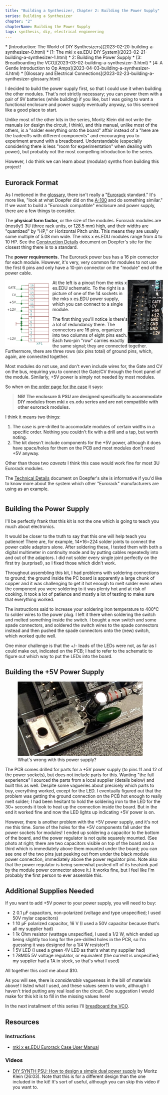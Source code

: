 ```yaml
---
title: "Building a Synthesizer, Chapter 2: Building the Power Supply"
series: Building a Synthesizer
chapter: "2"
chapterName: Building the Power Supply 
tags: synthesis, diy, electrical engineering
---
```


<div class="toc">
* [Introduction: The World of DIY Synthesizers](2023-02-20-building-a-synthesizer-0.html)
* [1: The mki x es.EDU DIY System](2023-02-21-building-a-synthesizer-1.html)
* 2: Building the Power Supply
* [3: Breadboarding the VCO](2023-03-02-building-a-synthesizer-3.html)
* [4: A Gentle Introduction to Op Amps](2023-04-03-building-a-synthesizer-4.html)
* [Glossary and Electrical Connections](2023-02-23-building-a-synthesizer-glossary.html)
</div>

I decided to build the power supply first, so that I could use it when building
the other modules. That's not strictly necessary; you can power them with a 
pair of 9V batteries (while building) if you like, but I was going to want a 
functional enclosure and power supply eventually anyway, so this seemed like a 
good place to start.

Unlike most of the other kits in the series, Moritz Klein did not write the 
manuals (or design the circuit, I think), and this manual, unlike most of the 
others, is a "solder everything onto the board" affair instead of a "here are
the tradeoffs with different components" and encouraging you to experiment 
around with a breadboard. Understandable (especially considering there is less 
"room for experimentation" when dealing with power), but probably not the most 
compelling introduction to the series.

However, I do think we can learn about (modular) synths from building this project!

## Eurorack Format

As I metioned in the [glossary](2023-02-23-building-a-synthesizer-glossary.html), 
there isn't really a "[Eurorack](https://en.wikipedia.org/wiki/Eurorack)
standard." It's more like, "look at what Doepfer did on the 
[A-100](https://doepfer.de/a100e.htm) and do something similar." If we want to 
build a "Eurorack compatible" enclosure and power supply, there are a few things 
to consider.

The **physical form factor,** or the size of the modules. Eurorack modules are
(mostly!) 3U (three rack units, or 128.5 mm) high, and their widths are 
"quantized" by "HP," or Horizontal Pitch units. This means they are usually
some multiple of 5.08 mm wide. The mks x es.EDU modules range from 4 to 10 HP.
See the [Construction Details](https://doepfer.de/a100_man/a100m_e.htm) document
on Doepfer's site for the closest thing there is to a standard.

The **power requirements.** The Eurorack power bus has a 16 pin connector for each
module. However, it's very, very common for modules to not use the first 6 
pins and only have a 10-pin connector on the "module" end of the power cable. 

<a href="/images/synth/EurorackPowerPinout.png"><img src="/images/synth/EurorackPowerPinout.png" width="151px" loading="lazy" alt="a list of pins in the Eurorack power connectors and which voltages each one carries" style="float: left;"></a>
<a href="/images/synth/EurorackPowerConnector.png"><img src="/images/synth/EurorackPowerConnector.png" width="112px" loading="lazy" alt="A Eurorack power connector socket" style="float: right;"></a>
At the left is a pinout from the mks x es.EDU schematic. To the right is a 
picture of one of the 14 sockets in the mks x es.EDU power supply, which you can
connect to a single module.

The first thing you'll notice is there's a lot of redundancy there. The 
connectors are 16 pins, organized into two columns of eight pins each. Each 
two-pin "row" carries exactly the same signal; they are connected together. 
Furthermore, there are three rows (six pins total) of ground pins, which, again,
are connected together. 

Most modules do not use, and don't even include wires for, the 
Gate and CV on the bus, requiring you to connect the Gate/CV through 
the front panel of the module. Similarly, +5V power is simply not needed by most 
modules.

So when on [the order page for the case](https://www.ericasynths.lv/shop/diy-kits-1/mki-x-esedu-diy-1x84hp-case/)
it says:

> **NB! The enclosure & PSU are designed specifically to accommodate DIY modules 
> from mki x es.edu series and are not compatible with other eurorack modules.**

I think it means two things:

1. The case is pre-drilled to accomodate modules of certain widths in a specific
   order. Nothing you couldn't fix with a drill and a tap, but worth noting.
2. The kit doesn't include components for the +5V power, although it
   does have space/holes for them on the PCB and most modules don't need +5V anyway.

Other than those two _caveats_ I think this case would work fine for most 3U 
Eurorack modules. 

The [Technical Details](https://doepfer.de/a100_man/a100t_e.htm) document on 
Doepfer's site is informative if you'd like to know more about the system which 
other "Eurorack" manufacturers are using as an example. 

<div style="clear: both;"></div>

## <a name="building"></a>Building the Power Supply

I'll be perfectly frank that this kit is not the one which is going to 
teach you much about electronics.

It would be closer to the truth to say that 
this one will help teach you patience! There are, for example, 14*16=224 solder 
joints to connect the power cable adaptors alone. After soldering these, I 
tested them with both a digital multimeter in continuity mode and by putting 
cables repeatedly into and out of the adaptors. I did not solder every single 
joint perfectly on the first try (surprise!), so I fixed those which didn't work.

Throughout assembling this kit, I had problems with soldering connections to 
ground; the ground inside the PC board is apparently a large chunk of copper and
it was challenging to get it hot enough to melt solder even when the component
you were soldering to it was plenty hot and at risk of cooking. It took a lot 
of patience and mostly a lot of testing to make sure that everything worked.

The instructions said to increase your soldering iron temperature to 400℃ to 
solder wires to the power plug. I left it there when soldering the switch and 
melted something inside the switch. I bought a new switch and some spade 
connectors, and soldered the switch wires to the spade connectors instead and 
then pushed the spade connectors onto the (new) switch, which worked quite well.

One minor challenge is that the +/- leads of the LEDs were not, as far as I 
could make out, indicated on the PCB; I had to refer to the schematic to figure 
out which way to put the LEDs into the board. 

## Building the +5V Power Supply

<figure class="inlineRight">
<a href="/images/synth/5VPowerSupply.jpg">
<img src="/images/synth/5VPowerSupply.jpg" width="400px" alt="You can see that the voltage regulator is pushed aside by the module power connector and there is no room for the capacitor.">
</a>
<figcaption>What's wrong with this power supply?</figcaption>
</figure>

The PCB comes drilled for parts for a +5V power supply (to pins 11 and 12 of 
the power sockets), but does not include parts for this. Wanting "the full 
experience" I sourced the parts from a local supplier (details below) and 
built this as well. Despite some vagueries about precisely which parts to buy,
everything worked, except for the LED. I eventually figured out that the 
problem was getting the ground connection on the PCB hot enough to really melt 
solder; I had been hesitant to hold the soldering iron to the LED for the 30+ 
seconds it took to heat up the connection inside the board. But in the end it
worked fine and now the LED lights up indicating +5V power is on.

However, there is another problem with the +5V power supply, and it's not me this time.
Some of the holes for the +5V components fall under the power sockets for modules!
I ended up soldering a capacitor to the bottom of the board, and the power 
regulator is not quite squarely mounted. (See photo at right; there are two 
capacitors visible on top of the board and a third which is immediately above 
them mounted under the board; you can see one of the two pins just peeking out 
from under the black module power connection, immediately above the power 
regulator pins. Note also that the power regulator is being somewhat pushed off 
of its heatsink pad by the module power connector above it.) It 
works fine, but I feel like I'm probably the first person to ever assemble this.

## Additional Supplies Needed

If you want to add +5V power to your power supply, you will need to buy:

* 2 0.1 µF capacitors, non-polarized (voltage and type unspecified; I used 50V mylar capacitors)
* 1 10 µF polarized capacitor, 16 V (I used a 50V capacitor because that's all my supplier had)
* 1 1k Ohm resistor (wattage unspecified, I used a 1/2 W, which ended up being 
  slightly too long for the pre-drilled holes in the PCB, so I'm guessing it was
  designed for a 1/4 W resistor?)
* 1 5V LED (I used a green 4V LED as that's what my supplier had)
* 1 78M05 5V voltage regulator, or equivalent (the current is unspecified; my supplier had a 1A in stock, so that's what I used)

All together this cost me about $10. 

As you will see, there is _considerable_ vagueness in the bill of materials 
above! I listed what I used, and these values seem to work, although I haven't 
tried putting any real load on the circuit. One suggestion I would make for this 
kit is to fill in the missing values here!

In the next installment of this series I'll [breadboard the VCO](2023-03-02-building-a-synthesizer-3.html).

## Resources

### Instructions
* [mki x es.EDU Eurorack Case User Manual](https://www.ericasynths.lv/media/instrukcija_2.pdf)

### Videos
* [DIY SYNTH PSU: How to design a simple dual power supply](https://www.youtube.com/watch?v=pQKN30Mzi2g)
  by Moritz Klein (26:03). Note that this is for a different design than the one
  included in the kit! It's sort of useful, although you can skip this video if 
  you want to.


